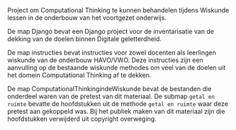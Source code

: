 Project om Computational Thinking te kunnen behandelen tijdens Wiskunde lessen in de onderbouw van het voortgezet onderwijs.

De map Django bevat een Django project voor de inventarisatie van de dekking van de doelen binnen Digitale geletterdheid.

De map instructies bevat instructies voor zowel docenten als leerlingen wiskunde van de onderbouw HAVO/VWO. Deze instructies zijn een aanvulling op de bestaande wiskunde methodes om veel van de doelen uit het domein Computational Thinking af te dekken.

De map ComputationalThinkingindeWiskunde bevat de bestanden die onderdeel waren van de pretest van dit materiaal. De submap `getal en ruimte` bevatte de hoofdstukken uit de methode `getal en ruimte` waar deze pretest aan gekoppeld was. Bij het publiek maken van dit materiaal zijn die hoofdstukken verwijderd uit copyright overweging.
